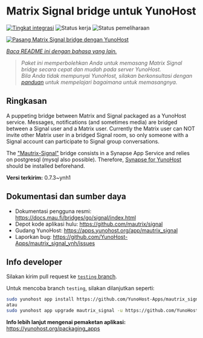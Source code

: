 <!--
N.B.: README ini dibuat secara otomatis oleh <https://github.com/YunoHost/apps/tree/master/tools/readme_generator>
Ini TIDAK boleh diedit dengan tangan.
-->

# Matrix Signal bridge untuk YunoHost

[![Tingkat integrasi](https://apps.yunohost.org/badge/integration/mautrix_signal)](https://ci-apps.yunohost.org/ci/apps/mautrix_signal/)
![Status kerja](https://apps.yunohost.org/badge/state/mautrix_signal)
![Status pemeliharaan](https://apps.yunohost.org/badge/maintained/mautrix_signal)

[![Pasang Matrix Signal bridge dengan YunoHost](https://install-app.yunohost.org/install-with-yunohost.svg)](https://install-app.yunohost.org/?app=mautrix_signal)

*[Baca README ini dengan bahasa yang lain.](./ALL_README.md)*

> *Paket ini memperbolehkan Anda untuk memasang Matrix Signal bridge secara cepat dan mudah pada server YunoHost.*  
> *Bila Anda tidak mempunyai YunoHost, silakan berkonsultasi dengan [panduan](https://yunohost.org/install) untuk mempelajari bagaimana untuk memasangnya.*

## Ringkasan

A puppeting bridge between Matrix and Signal packaged as a YunoHost service. Messages, notifications (and sometimes media) are bridged between a Signal user and a Matrix user.
Currently the Matrix user can NOT invite other Matrix user in a bridged Signal room, so only someone with a Signal account can participate to Signal group conversations.

The ["Mautrix-Signal"](https://docs.mau.fi/bridges/go/signal/index.html) bridge consists in a Synapse App Service and relies on postgresql (mysql also possible). Therefore, [Synapse for YunoHost](https://github.com/YunoHost-Apps/synapse_ynh) should be installed beforehand.


**Versi terkirim:** 0.7.3~ynh1
## Dokumentasi dan sumber daya

- Dokumentasi pengguna resmi: <https://docs.mau.fi/bridges/go/signal/index.html>
- Depot kode aplikasi hulu: <https://github.com/mautrix/signal>
- Gudang YunoHost: <https://apps.yunohost.org/app/mautrix_signal>
- Laporkan bug: <https://github.com/YunoHost-Apps/mautrix_signal_ynh/issues>

## Info developer

Silakan kirim pull request ke [`testing` branch](https://github.com/YunoHost-Apps/mautrix_signal_ynh/tree/testing).

Untuk mencoba branch `testing`, silakan dilanjutkan seperti:

```bash
sudo yunohost app install https://github.com/YunoHost-Apps/mautrix_signal_ynh/tree/testing --debug
atau
sudo yunohost app upgrade mautrix_signal -u https://github.com/YunoHost-Apps/mautrix_signal_ynh/tree/testing --debug
```

**Info lebih lanjut mengenai pemaketan aplikasi:** <https://yunohost.org/packaging_apps>
